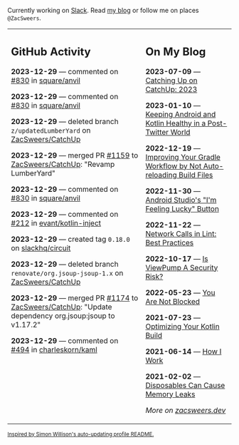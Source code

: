 Currently working on [Slack](https://slack.com/). Read [my blog](https://zacsweers.dev/) or follow me on places `@ZacSweers`.

<table><tr><td valign="top" width="60%">

## GitHub Activity
<!-- githubActivity starts -->
**2023-12-29** — commented on [#830](https://github.com/square/anvil/pull/830#issuecomment-1872365745) in [square/anvil](https://github.com/square/anvil)

**2023-12-29** — commented on [#830](https://github.com/square/anvil/pull/830#issuecomment-1872356888) in [square/anvil](https://github.com/square/anvil)

**2023-12-29** — deleted branch `z/updatedLumberYard` on [ZacSweers/CatchUp](https://github.com/ZacSweers/CatchUp)

**2023-12-29** — merged PR [#1159](https://github.com/ZacSweers/CatchUp/pull/1159) to [ZacSweers/CatchUp](https://github.com/ZacSweers/CatchUp): "Revamp LumberYard"

**2023-12-29** — commented on [#830](https://github.com/square/anvil/pull/830#issuecomment-1872344448) in [square/anvil](https://github.com/square/anvil)

**2023-12-29** — commented on [#212](https://github.com/evant/kotlin-inject/issues/212#issuecomment-1872336047) in [evant/kotlin-inject](https://github.com/evant/kotlin-inject)

**2023-12-29** — created tag `0.18.0` on [slackhq/circuit](https://github.com/slackhq/circuit)

**2023-12-29** — deleted branch `renovate/org.jsoup-jsoup-1.x` on [ZacSweers/CatchUp](https://github.com/ZacSweers/CatchUp)

**2023-12-29** — merged PR [#1174](https://github.com/ZacSweers/CatchUp/pull/1174) to [ZacSweers/CatchUp](https://github.com/ZacSweers/CatchUp): "Update dependency org.jsoup:jsoup to v1.17.2"

**2023-12-29** — commented on [#494](https://github.com/charleskorn/kaml/pull/494#issuecomment-1872328401) in [charleskorn/kaml](https://github.com/charleskorn/kaml)
<!-- githubActivity ends -->
</td><td valign="top" width="40%">

## On My Blog
<!-- blog starts -->
**2023-07-09** — [Catching Up on CatchUp: 2023](https://www.zacsweers.dev/catching-up-on-catchup-2023/)

**2023-01-10** — [Keeping Android and Kotlin Healthy in a Post-Twitter World](https://www.zacsweers.dev/keeping-android-healthy/)

**2022-12-19** — [Improving Your Gradle Workflow by Not Auto-reloading Build Files](https://www.zacsweers.dev/improving-your-workflow-by-not-auto-reloading-build-files/)

**2022-11-30** — [Android Studio's "I'm Feeling Lucky" Button](https://www.zacsweers.dev/android-studios-im-feeling-lucky-button/)

**2022-11-22** — [Network Calls in Lint: Best Practices](https://www.zacsweers.dev/network-calls-in-lint-best-practices/)

**2022-10-17** — [Is ViewPump A Security Risk?](https://www.zacsweers.dev/is-viewpump-a-security-risk/)

**2022-05-23** — [You Are Not Blocked](https://www.zacsweers.dev/you-are-not-blocked/)

**2021-07-23** — [Optimizing Your Kotlin Build](https://www.zacsweers.dev/optimizing-your-kotlin-build/)

**2021-06-14** — [How I Work](https://www.zacsweers.dev/how-i-work/)

**2021-02-02** — [Disposables Can Cause Memory Leaks](https://www.zacsweers.dev/disposables-can-cause-memory-leaks/)
<!-- blog ends -->
_More on [zacsweers.dev](https://zacsweers.dev/)_
</td></tr></table>

<sub><a href="https://simonwillison.net/2020/Jul/10/self-updating-profile-readme/">Inspired by Simon Willison's auto-updating profile README.</a></sub>